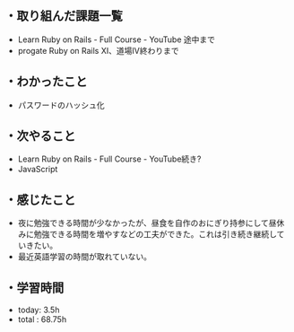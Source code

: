 ## ・取り組んだ課題一覧
- Learn Ruby on Rails - Full Course - YouTube 途中まで
- progate Ruby on Rails Ⅺ、道場Ⅳ終わりまで
## ・わかったこと
- パスワードのハッシュ化
## ・次やること
- Learn Ruby on Rails - Full Course - YouTube続き?
- JavaScript
## ・感じたこと
- 夜に勉強できる時間が少なかったが、昼食を自作のおにぎり持参にして昼休みに勉強できる時間を増やすなどの工夫ができた。これは引き続き継続していきたい。
- 最近英語学習の時間が取れていない。
## ・学習時間
- today:  3.5h
- total  : 68.75h
